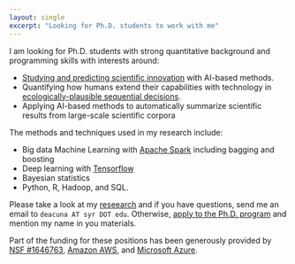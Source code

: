 ```yaml
---
layout: single
excerpt: "Looking for Ph.D. students to work with me"
---
```


I am looking for Ph.D. students with strong quantitative background and 
programming skills with interests around:

  - [Studying and predicting scientific innovation](http://www.nature.com/nature/journal/v489/n7415/abs/489201a.html) with AI-based methods.
  - Quantifying how humans extend their capabilities with technology in [ecologically-plausible sequential decisions](http://www.nature.com/articles/ncomms12176).
  - Applying AI-based methods to automatically summarize scientific results from large-scale scientific corpora

The methods and techniques used in my research include:

  - Big data Machine Learning with [Apache Spark](http://spark.apache.org/) including bagging and boosting
  - Deep learning with [Tensorflow](https://www.tensorflow.org/)
  - Bayesian statistics
  - Python, R, Hadoop, and SQL.

Please take a look at my [reseearch](/research/) and if you have questions, 
send me an email to `deacuna AT syr DOT edu`.
Otherwise, [apply to the Ph.D. program](https://ischool.syr.edu/admissions/checklists/phd-checklist/) and mention my name in you materials.

Part of the funding for these positions has been generously provided by 
[NSF #1646763](/funding/), [Amazon AWS](https://aws.amazon.com/grants/), 
and [Microsoft Azure](https://www.microsoft.com/en-us/research/academic-program/microsoft-azure-for-research/).